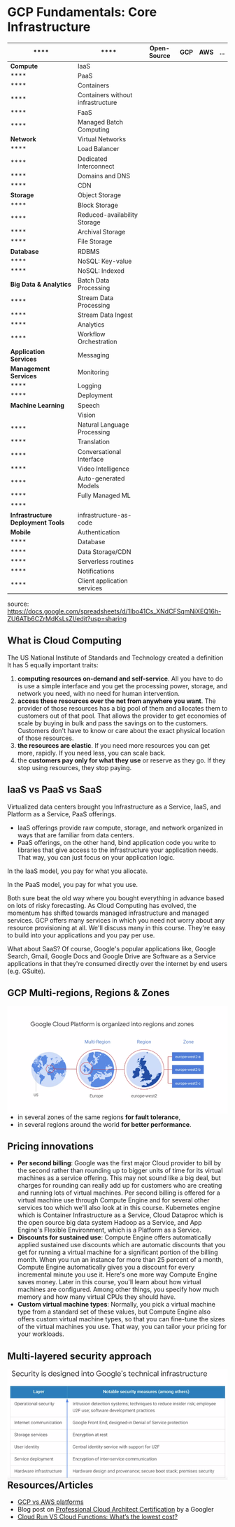 # GCP Fundamentals: Core Infrastructure

|  **** | **** | **Open-Source** | **GCP** | **AWS** | **...** |
| --- | --- | --- | --- | --- | --- |
|  **Compute** | IaaS |  |  |  |  |
|  **** | PaaS |  |  |  |  |
|  **** | Containers |  |  |  |  |
|  **** | Containers without infrastructure |  |  |  |  |
|  **** | FaaS |  |  |  |  |
|  **** | Managed Batch Computing |  |  |  |  |
|  **Network** | Virtual Networks |  |  |  |  |
|  **** | Load Balancer |  |  |  |  |
|  **** | Dedicated Interconnect |  |  |  |  |
|  **** | Domains and DNS |  |  |  |  |
|  **** | CDN |  |  |  |  |
|  **Storage** | Object Storage |  |  |  |  |
|  **** | Block Storage |  |  |  |  |
|  **** | Reduced-availability Storage |  |  |  |  |
|  **** | Archival Storage |  |  |  |  |
|  **** | File Storage |  |  |  |  |
|  **Database** | RDBMS |  |  |  |  |
|  **** | NoSQL: Key-value |  |  |  |  |
|  **** | NoSQL: Indexed |  |  |  |  |
|  **Big Data & Analytics** | Batch Data Processing |  |  |  |  |
|  **** | Stream Data Processing |  |  |  |  |
|  **** | Stream Data Ingest |  |  |  |  |
|  **** | Analytics |  |  |  |  |
|  **** | Workflow Orchestration |  |  |  |  |
|  **Application Services** | Messaging |  |  |  |  |
|  **Management Services** | Monitoring |  |  |  |  |
|  **** | Logging |  |  |  |  |
|  **** | Deployment |  |  |  |  |
|  **Machine Learning** | Speech |  |  |  |  |
|   | Vision |  |  |  |  |
|  **** | Natural Language Processing |  |  |  |  |
|  **** | Translation |  |  |  |  |
|  **** | Conversational Interface |  |  |  |  |
|  **** | Video Intelligence |  |  |  |  |
|  **** | Auto-generated Models |  |  |  |  |
|  **** | Fully Managed ML |  |  |  |  |
|  **** |  |  |  |  |  |
|  **Infrastructure Deployment Tools** | infrastructure-as-code |  |  |  |  |
|  **Mobile** | Authentication |  |  |  |  |
|  **** | Database |  |  |  |  |
|  **** | Data Storage/CDN |  |  |  |  |
|  **** | Serverless routines |  |  |  |  |
|  **** | Notifications |  |  |  |  |
|  **** | Client application services |  |  |  |  |

source: https://docs.google.com/spreadsheets/d/1Ibo41Cs_XNdCFSqmNiXEQ16h-ZU6ATb6CZrMdKsLsZI/edit?usp=sharing


## What is Cloud Computing

The US National Institute of Standards and Technology created a definition
It has 5 equally important traits:

1. **computing resources on-demand and self-service**. All you have to do is use a simple interface and you get the processing power, storage, and network you need, with no need for human intervention. 
1. **access these resources over the net from anywhere you want**. The provider of those resources has a big pool of them and allocates them to customers out of that pool. That allows the provider to get economies of scale by buying in bulk and pass the savings on to the customers. Customers don't have to know or care about the exact physical location of those resources.
1. **the resources are elastic**. If you need more resources you can get more, rapidly. If you need less, you can scale back.
1. the **customers pay only for what they use** or reserve as they go. If they stop using resources, they stop paying.

## IaaS vs PaaS vs SaaS

Virtualized data centers brought you Infrastructure as a Service, IaaS, and Platform as a Service, PaaS offerings.

- IaaS offerings provide raw compute, storage, and network organized in ways that are familiar from data centers.
- PaaS offerings, on the other hand, bind application code you write to libraries that give access to the infrastructure your application needs. That way, you can just focus on your application logic.

In the IaaS model, you pay for what you allocate.

In the PaaS model, you pay for what you use.

Both sure beat the old way where you bought everything in advance based on lots of risky forecasting. As Cloud Computing has evolved, the momentum has shifted towards managed infrastructure and managed services. GCP offers many services in which you need not worry about any resource provisioning at all. We'll discuss many in this course. They're easy to build into your applications and you pay per use.

What about SaaS? Of course, Google's popular applications like, Google Search, Gmail, Google Docs and Google Drive are Software as a Service applications in that they're consumed directly over the internet by end users (e.g. GSuite).

## GCP Multi-regions, Regions & Zones

<img src="../images/GCP_regions_zones.png"
     alt="GCP_regions_zones.png"
     style="float: left; margin-right: 10px;" />

- in several zones of the same regions **for fault tolerance**,
- in several regions around the world **for better performance**.


## Pricing innovations

- **Per second billing**: Google was the first major Cloud provider to bill by the second rather than rounding up to bigger units of time for its virtual machines as a service offering.  This may not sound like a big deal, but charges for rounding can really add up for customers who are creating and running lots of virtual machines. 
Per second billing is offered for a virtual machine use through Compute Engine and for several other services too which we'll also look at in this course. Kubernetes engine which is Container Infrastructure as a Service, Cloud Dataproc which is the open source big data system Hadoop as a Service, and App Engine's Flexible Environment, which is a Platform as a Service.
- **Discounts for sustained use**: Compute Engine offers automatically applied sustained use discounts which are automatic discounts that you get for running a virtual machine for a significant portion of the billing month. When you run an instance for more than 25 percent of a month, Compute Engine automatically gives you a discount for every incremental minute you use it. Here's one more way Compute Engine saves money. Later in this course, you'll learn about how virtual machines are configured. Among other things, you specify how much memory and how many virtual CPUs they should have. 
- **Custom virtual machine types**: Normally, you pick a virtual machine type from a standard set of these values, but Compute Engine also offers custom virtual machine types, so that you can fine-tune the sizes of the virtual machines you use. That way, you can tailor your pricing for your workloads.

## Multi-layered security approach

<img src="../images/GCP_security.png"
     alt="GCP_regions_zones.png"
     style="float: left; margin-right: 10px;" />


## Resources/Articles

- [GCP vs AWS platforms](https://cloud.google.com/docs/compare/aws/#resource_management_interfaces)
- Blog post on [Professional Cloud Architect Certification](https://medium.com/google-cloud/professional-cloud-architect-certification-6a6dfa5c6ff5) by a Googler
- [Cloud Run VS Cloud Functions: What’s the lowest cost?](https://medium.com/google-cloud/cloud-run-vs-cloud-functions-whats-the-lowest-cost-728d59345a2e)
